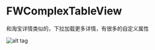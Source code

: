 # FWComplexTableView
和淘宝详情类似的，下拉加载更多详情，有很多的自定义属性

![alt tag](http://q.pento.cn/static/4/3/f/7/43f7ac1a1c4b69b8f9e4cf3e0c9bca9f.jpg)
